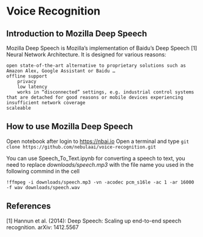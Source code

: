 # Voice Recognition

## Introduction to Mozilla Deep Speech

Mozilla Deep Speech is Mozilla’s implementation of Baidu’s Deep Speech [1] Neural Network Architecture. It is designed for various reasons:

    open state-of-the-art alternative to proprietary solutions such as Amazon Alex, Google Assistant or Baidu …
    offline support
        privacy
        low latency
        works in “disconnected” settings, e.g. industrial control systems that are detached for good reasons or mobile devices experiencing insufficient network coverage
    scaleable

## How to use  Mozilla Deep Speech

Open notebook after login to  https://nbai.io
Open a terminal and type
`
git clone https://github.com/nebulaai/voice-recognition.git
`

You can use  Speech_To_Text.ipynb for converting a speech to text, you need to replace _downloads/speech.mp3_ with the file name you used in the following commind in the cell

`
!ffmpeg -i downloads/speech.mp3 -vn -acodec pcm_s16le -ac 1 -ar 16000 -f wav downloads/speech.wav
`

## References

[1] Hannun et al. (2014): Deep Speech: Scaling up end-to-end speech recognition. arXiv: 1412.5567
